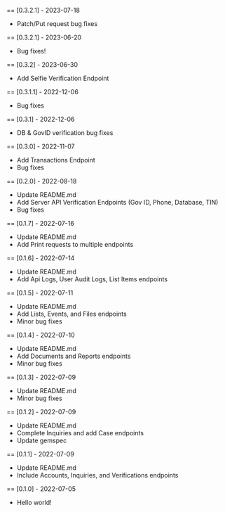 == [0.3.2.1] - 2023-07-18

* Patch/Put request bug fixes

== [0.3.2.1] - 2023-06-20

* Bug fixes!

== [0.3.2] - 2023-06-30

* Add Selfie Verification Endpoint

== [0.3.1.1] - 2022-12-06

* Bug fixes

== [0.3.1] - 2022-12-06

* DB & GovID verification bug fixes

== [0.3.0] - 2022-11-07

* Add Transactions Endpoint
* Bug fixes

== [0.2.0] - 2022-08-18

* Update README.md
* Add Server API Verification Endpoints (Gov ID, Phone, Database, TIN)
* Bug fixes

== [0.1.7] - 2022-07-16

* Update README.md
* Add Print requests to multiple endpoints

== [0.1.6] - 2022-07-14

* Update README.md
* Add Api Logs, User Audit Logs, List Items endpoints

== [0.1.5] - 2022-07-11

* Update README.md
* Add Lists, Events, and Files endpoints
* Minor bug fixes

== [0.1.4] - 2022-07-10

* Update README.md
* Add Documents and Reports endpoints
* Minor bug fixes

== [0.1.3] - 2022-07-09

* Update README.md
* Minor bug fixes

== [0.1.2] - 2022-07-09

* Update README.md
* Complete Inquiries and add Case endpoints
* Update gemspec

== [0.1.1] - 2022-07-09

* Update README.md
* Include Accounts, Inquiries, and Verifications endpoints

== [0.1.0] - 2022-07-05

* Hello world!
